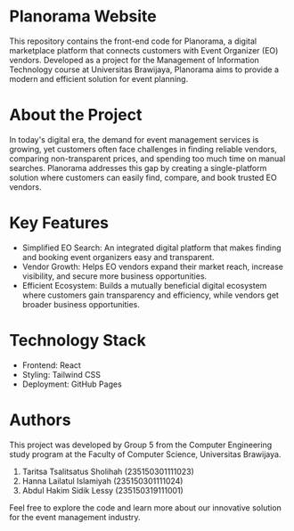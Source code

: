 # Planorama Website
This repository contains the front-end code for Planorama, a digital marketplace platform that connects customers with Event Organizer (EO) vendors. Developed as a project for the Management of Information Technology course at Universitas Brawijaya, Planorama aims to provide a modern and efficient solution for event planning.

# About the Project
In today's digital era, the demand for event management services is growing, yet customers often face challenges in finding reliable vendors, comparing non-transparent prices, and spending too much time on manual searches. Planorama addresses this gap by creating a single-platform solution where customers can easily find, compare, and book trusted EO vendors.

# Key Features
* Simplified EO Search: An integrated digital platform that makes finding and booking event organizers easy and transparent.
* Vendor Growth: Helps EO vendors expand their market reach, increase visibility, and secure more business opportunities.
* Efficient Ecosystem: Builds a mutually beneficial digital ecosystem where customers gain transparency and efficiency, while vendors get broader business opportunities.

# Technology Stack
* Frontend: React
* Styling: Tailwind CSS
* Deployment: GitHub Pages

# Authors
This project was developed by Group 5 from the Computer Engineering study program at the Faculty of Computer Science, Universitas Brawijaya.
1. Taritsa Tsalitsatus Sholihah (235150301111023)
2. Hanna Lailatul Islamiyah (235150301111024)
3. Abdul Hakim Sidik Lessy (235150319111001)

Feel free to explore the code and learn more about our innovative solution for the event management industry.
